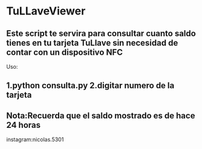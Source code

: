 # TuLLaveViewer

Este script te servira para consultar cuanto saldo tienes en tu tarjeta TuLlave sin necesidad de
contar con un dispositivo NFC
------------------------------------------------------------------------------------------------
Uso:

1.python consulta.py
2.digitar numero de la tarjeta
------------------------------------------------------------------------------------------------
Nota:Recuerda que el saldo mostrado es de hace 24 horas
------------------------------------------------------------------------------------------------
instagram:nicolas.5301

